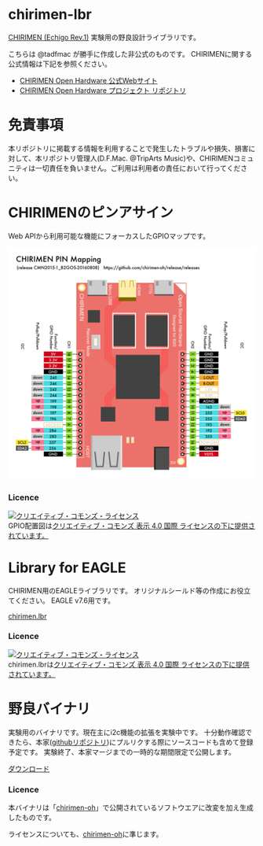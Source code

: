 # chirimen-lbr

[CHIRIMEN (Echigo Rev.1)](https://www.switch-science.com/catalog/2833/) 実験用の野良設計ライブラリです。

こちらは @tadfmac が勝手に作成した非公式のものです。
CHIRIMENに関する公式情報は下記を参照ください。

- [CHIRIMEN Open Hardware 公式Webサイト](https://chirimen.org/)
- [CHIRIMEN Open Hardware プロジェクト リポジトリ](https://github.com/chirimen-oh/)

# 免責事項

本リポジトリに掲載する情報を利用することで発生したトラブルや損失、損害に対して、本リポジトリ管理人(D.F.Mac. @TripArts Music)や、CHIRIMENコミュニティは一切責任を負いません。ご利用は利用者の責任において行ってください。

# CHIRIMENのピンアサイン

Web APIから利用可能な機能にフォーカスしたGPIOマップです。

![GPIO配置図](./chirimen-pin-mapping-CMN2015-1_B2GOS-20160808.png)

### Licence

<a rel="license" href="http://creativecommons.org/licenses/by/4.0/"><img alt="クリエイティブ・コモンズ・ライセンス" style="border-width:0" src="https://i.creativecommons.org/l/by/4.0/80x15.png" /></a><br />GPIO配置図は<a rel="license" href="http://creativecommons.org/licenses/by/4.0/">クリエイティブ・コモンズ 表示 4.0 国際 ライセンスの下に提供されています。</a>

# Library for EAGLE

CHIRIMEN用のEAGLEライブラリです。
オリジナルシールド等の作成にお役立てください。
EAGLE v7.6用です。

[chirimen.lbr](./0-chirimen.lbr)

### Licence

<a rel="license" href="http://creativecommons.org/licenses/by/4.0/"><img alt="クリエイティブ・コモンズ・ライセンス" style="border-width:0" src="https://i.creativecommons.org/l/by/4.0/80x15.png" /></a><br />chirimen.lbrは<a rel="license" href="http://creativecommons.org/licenses/by/4.0/">クリエイティブ・コモンズ 表示 4.0 国際 ライセンスの下に提供されています。</a>

# 野良バイナリ

実験用のバイナリです。現在主にi2c機能の拡張を実験中です。
十分動作確認できたら、本家([githubリポジトリ](https://github.com/chirimen-oh/gecko-dev))にプルリクする際にソースコードも含めて登録予定です。
実験終了、本家マージまでの一時的な期間限定で公開します。

[ダウンロード](http://chrmn.dfm.lrv.jp/img/CHRMN-dfm20170103.img.zip)

### Licence

本バイナリは「[chirimen-oh](https://github.com/chirimen-oh)」で公開されているソフトウエアに改変を加え生成したものです。

ライセンスについても、[chirimen-oh](https://github.com/chirimen-oh/release/blob/master/LICENSE)に準じます。



